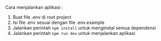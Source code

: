 Cara menjalankan aplikasi :

1. Buat file .env di root project
2. Isi file .env sesuai dengan file .env.example
3. Jalankan perintah `npm install` untuk menginstal semua dependensi
4. Jalankan perintah `npm run dev` untuk menjalankan aplikasi
